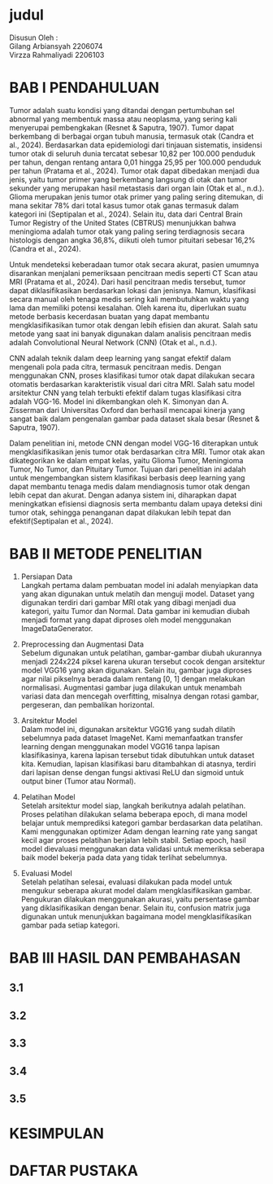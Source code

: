 # judul

Disusun Oleh : <br>
Gilang Arbiansyah 2206074 <br>
Virzza Rahmaliyadi 2206103 <br>

# BAB I PENDAHULUAN <br>
Tumor adalah suatu kondisi yang ditandai dengan pertumbuhan sel abnormal yang membentuk massa atau neoplasma, yang sering kali menyerupai pembengkakan (Resnet & Saputra, 1907). Tumor dapat berkembang di berbagai organ tubuh manusia, termasuk otak (Candra et al., 2024). Berdasarkan data epidemiologi dari tinjauan sistematis, insidensi tumor otak di seluruh dunia tercatat sebesar 10,82 per 100.000 penduduk per tahun, dengan rentang antara 0,01 hingga 25,95 per 100.000 penduduk per tahun (Pratama et al., 2024). Tumor otak dapat dibedakan menjadi dua jenis, yaitu tumor primer yang berkembang langsung di otak dan tumor sekunder yang merupakan hasil metastasis dari organ lain (Otak et al., n.d.). Glioma merupakan jenis tumor otak primer yang paling sering ditemukan, di mana sekitar 78% dari total kasus tumor otak ganas termasuk dalam kategori ini (Septipalan et al., 2024). Selain itu, data dari Central Brain Tumor Registry of the United States (CBTRUS) menunjukkan bahwa meningioma adalah tumor otak yang paling sering terdiagnosis secara histologis dengan angka 36,8%, diikuti oleh tumor pituitari sebesar 16,2% (Candra et al., 2024).  <br>

Untuk mendeteksi keberadaan tumor otak secara akurat, pasien umumnya disarankan menjalani pemeriksaan pencitraan medis seperti CT Scan atau MRI (Pratama et al., 2024). Dari hasil pencitraan medis tersebut, tumor dapat diklasifikasikan berdasarkan lokasi dan jenisnya. Namun, klasifikasi secara manual oleh tenaga medis sering kali membutuhkan waktu yang lama dan memiliki potensi kesalahan. Oleh karena itu, diperlukan suatu metode berbasis kecerdasan buatan yang dapat membantu mengklasifikasikan tumor otak dengan lebih efisien dan akurat. Salah satu metode yang saat ini banyak digunakan dalam analisis pencitraan medis adalah Convolutional Neural Network (CNN) (Otak et al., n.d.).  <br>

CNN adalah teknik dalam deep learning yang sangat efektif dalam mengenali pola pada citra, termasuk pencitraan medis. Dengan menggunakan CNN, proses klasifikasi tumor otak dapat dilakukan secara otomatis berdasarkan karakteristik visual dari citra MRI. Salah satu model arsitektur CNN yang telah terbukti efektif dalam tugas klasifikasi citra adalah VGG-16. Model ini dikembangkan oleh K. Simonyan dan A. Zisserman dari Universitas Oxford dan berhasil mencapai kinerja yang sangat baik dalam pengenalan gambar pada dataset skala besar (Resnet & Saputra, 1907).  <br>

Dalam penelitian ini, metode CNN dengan model VGG-16 diterapkan untuk mengklasifikasikan jenis tumor otak berdasarkan citra MRI. Tumor otak akan dikategorikan ke dalam empat kelas, yaitu Glioma Tumor, Meningioma Tumor, No Tumor, dan Pituitary Tumor. Tujuan dari penelitian ini adalah untuk mengembangkan sistem klasifikasi berbasis deep learning yang dapat membantu tenaga medis dalam mendiagnosis tumor otak dengan lebih cepat dan akurat. Dengan adanya sistem ini, diharapkan dapat meningkatkan efisiensi diagnosis serta membantu dalam upaya deteksi dini tumor otak, sehingga penanganan dapat dilakukan lebih tepat dan efektif(Septipalan et al., 2024).<br>

# BAB II METODE PENELITIAN <br>
1.	Persiapan Data <br>
Langkah pertama dalam pembuatan model ini adalah menyiapkan data yang akan digunakan untuk melatih dan menguji model. Dataset yang digunakan terdiri dari gambar MRI otak yang dibagi menjadi dua kategori, yaitu Tumor dan Normal. Data gambar ini kemudian diubah menjadi format yang dapat diproses oleh model menggunakan ImageDataGenerator.<br>

2.  Preprocessing dan Augmentasi Data <br>
Sebelum digunakan untuk pelatihan, gambar-gambar diubah ukurannya menjadi 224x224 piksel karena ukuran tersebut cocok dengan arsitektur model VGG16 yang akan digunakan. Selain itu, gambar juga diproses agar nilai pikselnya berada dalam rentang [0, 1] dengan melakukan normalisasi. Augmentasi gambar juga dilakukan untuk menambah variasi data dan mencegah overfitting, misalnya dengan rotasi gambar, pergeseran, dan pembalikan horizontal.<br>

3.  Arsitektur Model <br>
Dalam model ini, digunakan arsitektur VGG16 yang sudah dilatih sebelumnya pada dataset ImageNet. Kami memanfaatkan transfer learning dengan menggunakan model VGG16 tanpa lapisan klasifikasinya, karena lapisan tersebut tidak dibutuhkan untuk dataset kita. Kemudian, lapisan klasifikasi baru ditambahkan di atasnya, terdiri dari lapisan dense dengan fungsi aktivasi ReLU dan sigmoid untuk output biner (Tumor atau Normal).<br>

4.	Pelatihan Model <br>
Setelah arsitektur model siap, langkah berikutnya adalah pelatihan. Proses pelatihan dilakukan selama beberapa epoch, di mana model belajar untuk memprediksi kategori gambar berdasarkan data pelatihan. Kami menggunakan optimizer Adam dengan learning rate yang sangat kecil agar proses pelatihan berjalan lebih stabil. Setiap epoch, hasil model dievaluasi menggunakan data validasi untuk memeriksa seberapa baik model bekerja pada data yang tidak terlihat sebelumnya. <br>

5.	Evaluasi Model<br>
Setelah pelatihan selesai, evaluasi dilakukan pada model untuk mengukur seberapa akurat model dalam mengklasifikasikan gambar. Pengukuran dilakukan menggunakan akurasi, yaitu persentase gambar yang diklasifikasikan dengan benar. Selain itu, confusion matrix juga digunakan untuk menunjukkan bagaimana model mengklasifikasikan gambar pada setiap kategori. <br>

# BAB III HASIL DAN PEMBAHASAN <br>
## 3.1

## 3.2

## 3.3 

## 3.4

## 3.5

# KESIMPULAN

# DAFTAR PUSTAKA
